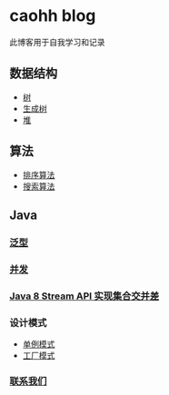 # caohh blog
此博客用于自我学习和记录

## 数据结构
* [树](/blog/datastruct/tree/)
* [生成树](/blog/datastruct/spanningtree/)
* [堆](/blog/datastruct/heap/)

## 算法
* [排序算法](/blog/algorithm/sort/)
* [搜索算法](/blog/algorithm/search/)

## Java

### [泛型](/blog/java/generics/)
### [并发](/blog/java/concurrency/)
### [Java 8 Stream API 实现集合交并差](/blog/java/stream/intersection-union-subtraction/)
### 设计模式
* [单例模式](/blog/java/design-pattern/singleton/)
* [工厂模式](/blog/java/design-pattern/factory/)
</details>

### [联系我们](/blog/contact/)
